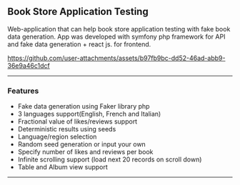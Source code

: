 ## Book Store Application Testing

Web-application that can help book store application testing with fake book data generation. 
App was developed with symfony php framework for API and fake data generation + react js. for frontend.


https://github.com/user-attachments/assets/b97fb9bc-dd52-46ad-abb9-36e9a46c1dcf



---

### Features

- Fake data generation using Faker library php
- 3 languages support(English, French and Italian)
- Fractional value of likes/reviews support
- Deterministic results using seeds
- Language/region selection
- Random seed generation or input your own
- Specify number of likes and reviews per book
- Infinite scrolling support (load next 20 records on scroll down)
- Table and Album view support

---
